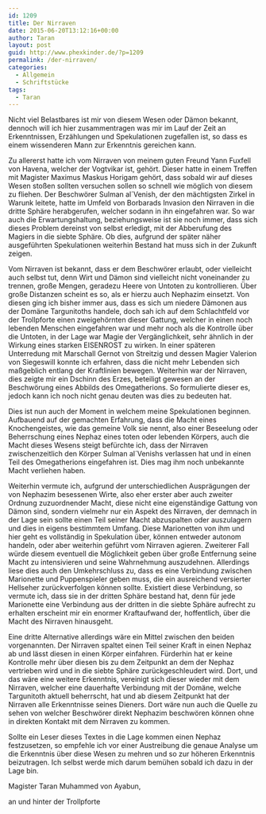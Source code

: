 ```yaml
---
id: 1209
title: Der Nirraven
date: 2015-06-20T13:12:16+00:00
author: Taran
layout: post
guid: http://www.phexkinder.de/?p=1209
permalink: /der-nirraven/
categories:
  - Allgemein
  - Schriftstücke
tags:
  - Taran
---
```

Nicht viel Belastbares ist mir von diesem Wesen oder Dämon bekannt, dennoch will ich hier zusammentragen was mir im Lauf der Zeit an Erkenntnissen, Erzählungen und Spekulationen zugefallen ist, so dass es einem wissenderen Mann zur Erkenntnis gereichen kann.<!--more-->

Zu allererst hatte ich vom Nirraven von meinem guten Freund Yann Fuxfell von Havena, welcher der Vogtvikar ist, gehört. Dieser hatte in einem Treffen mit Magister Maximus Maskus Horigam gehört, dass sobald wir auf dieses Wesen stoßen sollten versuchen sollen so schnell wie möglich von diesem zu fliehen. Der Beschwörer Sulman al´Venish, der den mächtigsten Zirkel in Warunk leitete, hatte im Umfeld von Borbarads Invasion den Nirraven in die dritte Sphäre herabgerufen, welcher sodann in ihn eingefahren war. So war auch die Erwartungshaltung, beziehungsweise ist sie noch immer, dass sich dieses Problem dereinst von selbst erledigt, mit der Abberufung des Magiers in die siebte Sphäre. Ob dies, aufgrund der später näher ausgeführten Spekulationen weiterhin Bestand hat muss sich in der Zukunft zeigen.

Vom Nirraven ist bekannt, dass er dem Beschwörer erlaubt, oder vielleicht auch selbst tut, denn Wirt und Dämon sind vielleicht nicht voneinander zu trennen, große Mengen, geradezu Heere von Untoten zu kontrollieren. Über große Distanzen scheint es so, als er hierzu auch Nephazim einsetzt. Von diesen ging ich bisher immer aus, dass es sich um niedere Dämonen aus der Domäne Targunitoths handele, doch sah ich auf dem Schlachtfeld vor der Trollpforte einen zweigehörnten dieser Gattung, welcher in einen noch lebenden Menschen eingefahren war und mehr noch als die Kontrolle über die Untoten, in der Lage war Magie der Vergänglichkeit, sehr ähnlich in der Wirkung eines starken EISENROST zu wirken. In einer späteren Unterredung mit Marschall Gernot von Streitzig und dessen Magier Valerion von Siegeswill konnte ich erfahren, dass die nicht mehr Lebenden sich maßgeblich entlang der Kraftlinien bewegen. Weiterhin war der Nirraven, dies zeigte mir ein Dschinn des Erzes, beteiligt gewesen an der Beschwörung eines Abbilds des Omegatherions. So formulierte dieser es, jedoch kann ich noch nicht genau deuten was dies zu bedeuten hat.

Dies ist nun auch der Moment in welchem meine Spekulationen beginnen. Aufbauend auf der gemachten Erfahrung, dass die Macht eines Knochengeistes, wie das gemeine Volk sie nennt, also einer Beseelung oder Beherrschung eines Nephaz eines toten oder lebenden Körpers, auch die Macht dieses Wesens steigt befürchte ich, dass der Nirraven zwischenzeitlich den Körper Sulman al´Venishs verlassen hat und in einen Teil des Omegatherions eingefahren ist. Dies mag ihm noch unbekannte Macht verliehen haben.
  
Weiterhin vermute ich, aufgrund der unterschiedlichen Ausprägungen der von Nephazim besessenen Wirte, also eher erster aber auch zweiter Ordnung zuzuordnender Macht, diese nicht eine eigenständige Gattung von Dämon sind, sondern vielmehr nur ein Aspekt des Nirraven, der demnach in der Lage sein sollte einen Teil seiner Macht abzuspalten oder auszulagern und dies in eigens bestimmtem Umfang. Diese Marionetten von ihm und hier geht es vollständig in Spekulation über, können entweder autonom handeln, oder aber weiterhin geführt vom Nirraven agieren. Zweiterer Fall würde diesem eventuell die Möglichkeit geben über große Entfernung seine Macht zu intensivieren und seine Wahrnehmung auszudehnen. Allerdings liese dies auch den Umkehrschluss zu, dass es eine Verbindung zwischen Marionette und Puppenspieler geben muss, die ein ausreichend versierter Hellseher zurückverfolgen können sollte. Existiert diese Verbindung, so vermute ich, dass sie in der dritten Sphäre bestand hat, denn für jede Marionette eine Verbindung aus der dritten in die siebte Sphäre aufrecht zu erhalten erscheint mir ein enormer Kraftaufwand der, hoffentlich, über die Macht des Nirraven hinausgeht.
  
Eine dritte Alternative allerdings wäre ein Mittel zwischen den beiden vorgenannten. Der Nirraven spaltet einen Teil seiner Kraft in einen Nephaz ab und lässt diesen in einen Körper einfahren. Fürderhin hat er keine Kontrolle mehr über diesen bis zu dem Zeitpunkt an dem der Nephaz vertrieben wird und in die siebte Sphäre zurückgeschleudert wird. Dort, und das wäre eine weitere Erkenntnis, vereinigt sich dieser wieder mit dem Nirraven, welcher eine dauerhafte Verbindung mit der Domäne, welche Targunitoth aktuell beherrscht, hat und ab diesem Zeitpunkt hat der Nirraven alle Erkenntnisse seines Dieners. Dort wäre nun auch die Quelle zu sehen von welcher Beschwörer direkt Nephazim beschwören können ohne in direkten Kontakt mit dem Nirraven zu kommen.

Sollte ein Leser dieses Textes in die Lage kommen einen Nephaz festzusetzen, so empfehle ich vor einer Austreibung die genaue Analyse um die Erkenntnis über diese Wesen zu mehren und so zur höheren Erkenntnis beizutragen. Ich selbst werde mich darum bemühen sobald ich dazu in der Lage bin.

Magister Taran Muhammed von Ayabun,
  
an und hinter der Trollpforte